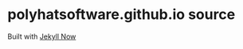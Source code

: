 # polyhatsoftware.github.io source

Built with  [Jekyll Now](https://github.com/barryclark/jekyll-now)
